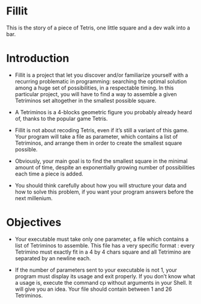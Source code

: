 # Fillit

This is the story of a piece of Tetris, one little square and a dev walk into a bar.

# Introduction
- Fillit is a project that let you discover and/or familiarize yourself with a recurring problematic in programming: searching the optimal solution among a huge set of possibilities, in a respectable timing. In this particular project, you will have to find a way to assemble a given Tetriminos set altogether in the smallest possible square. 

- A Tetriminos is a 4-blocks geometric figure you probably already heard of, thanks to the popular game Tetris.

- Fillit is not about recoding Tetris, even if it’s still a variant of this game. Your program will take a file as parameter, which contains a list of Tetriminos, and arrange them in order to create the smallest square possible. 

- Obviously, your main goal is to find the smallest square in the minimal amount of time, despite an exponentially growing number of possibilities each time a piece is added.

- You should think carefully about how you will structure your data and how to solve this problem, if you want your program answers before the next millenium.

# Objectives
- Your executable must take only one parameter, a file which contains a list of Tetriminos to assemble. This file has a very specific format : every Tetrimino must exactly fit in a 4 by 4 chars square and all Tetrimino are separated by an newline each.

- If the number of parameters sent to your executable is not 1, your program must display its usage and exit properly. If you don’t know what a usage is, execute the command cp without arguments in your Shell. It will give you an idea. Your file should contain between 1 and 26 Tetriminos.